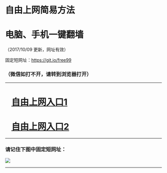﻿# 自由上网简易方法

# 电脑、手机一键翻墙

（2017/10/09 更新，网址有效）

固定短网址：https://git.io/free99

### （微信如打不开，请转到浏览器打开）


***





# &nbsp;&nbsp; <a href="http://ft1264822403.fwq-tz-1001.info/fwqtz01.html?t=10090016301 " target="_blank">自由上网入口1</a>
# &nbsp;&nbsp; <a href="http://ft5671477.fwq-tz-1002.info/fwqtz02.html?t=100900129726 " target="_blank">自由上网入口2</a>
***

### 请记住下图中固定短网址：

<img src="https://s3-us-west-2.amazonaws.com/fwq-1001/yjfq-20170905okok.png" /> 


***


